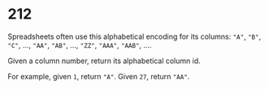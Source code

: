 [_metadata_:number]:-      "212"
[_metadata_:difficulty]:-  "Easy"
[_metadata_:asker]:-       "Dropbox"
[_metadata_:tags]:-        "math"

# 212

Spreadsheets often use this alphabetical encoding for its columns: `"A"`, `"B"`, `"C"`, ..., `"AA"`, `"AB"`, ..., `"ZZ"`, `"AAA"`, `"AAB"`, ....

Given a column number, return its alphabetical column id.

For example, given `1`, return `"A"`. Given `27`, return `"AA"`.
